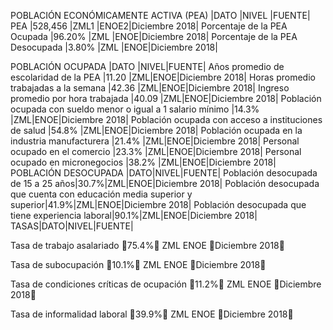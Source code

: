 
POBLACIÓN ECONÓMICAMENTE ACTIVA (PEA)                              |DATO    |NIVEL |FUENTE|
PEA                                                                |528,456 |ZML1  |ENOE2|Diciembre 2018|
Porcentaje de la PEA Ocupada                                       |96.20%  |ZML   |ENOE|Diciembre 2018|
Porcentaje de la PEA Desocupada                                    |3.80%   |ZML   |ENOE|Diciembre 2018|

POBLACIÓN OCUPADA                                                  |DATO   |NIVEL|FUENTE|
Años promedio de escolaridad de la PEA                             |11.20  |ZML|ENOE|Diciembre 2018|
Horas promedio trabajadas a la semana                              |42.36  |ZML|ENOE|Diciembre 2018|
Ingreso promedio por hora trabajada                                |40.09  |ZML|ENOE|Diciembre 2018|
Población ocupada con sueldo menor o igual a 1 salario mínimo      |14.3%  |ZML|ENOE|Diciembre 2018|
Población ocupada con acceso a instituciones de salud              |54.8%  |ZML|ENOE|Diciembre 2018|
Población ocupada en la industria manufacturera                    |21.4%  |ZML|ENOE|Diciembre 2018|
Personal ocupado en el comercio                                    |23.3%  |ZML|ENOE|Diciembre 2018|
Personal ocupado en micronegocios                                  |38.2%  |ZML|ENOE|Diciembre 2018|
POBLACIÓN DESOCUPADA                                               |DATO|NIVEL|FUENTE|
Población desocupada de 15 a 25 años|30.7%|ZML|ENOE|Diciembre 2018|
Población desocupada que cuenta con educación media superior y superior|41.9%|ZML|ENOE|Diciembre 2018|
Población desocupada que tiene experiencia laboral|90.1%|ZML|ENOE|Diciembre 2018|
TASAS|DATO|NIVEL|FUENTE|

Tasa de trabajo asalariado
75.4%
ZML
ENOE Diciembre 2018

Tasa de subocupación
10.1%
ZML
ENOE Diciembre 2018

Tasa de condiciones críticas de ocupación
11.2%
ZML
ENOE Diciembre 2018

Tasa de informalidad laboral
39.9%
ZML
ENOE Diciembre 2018
